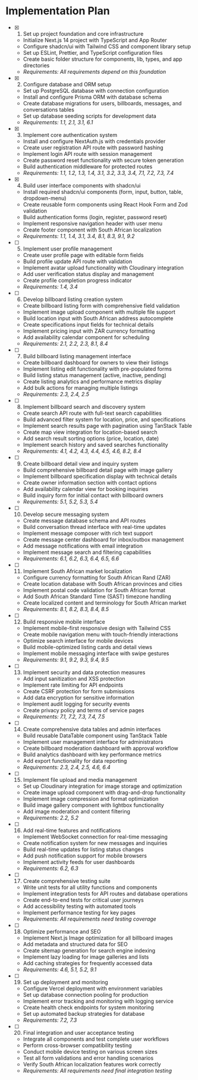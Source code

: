 # Implementation Plan

- [x] 1. Set up project foundation and core infrastructure
  - Initialize Next.js 14 project with TypeScript and App Router
  - Configure shadcn/ui with Tailwind CSS and component library setup
  - Set up ESLint, Prettier, and TypeScript configuration files
  - Create basic folder structure for components, lib, types, and app directories
  - _Requirements: All requirements depend on this foundation_

- [x] 2. Configure database and ORM setup
  - Set up PostgreSQL database with connection configuration
  - Install and configure Prisma ORM with database schema
  - Create database migrations for users, billboards, messages, and conversations tables
  - Set up database seeding scripts for development data
  - _Requirements: 1.1, 2.1, 3.1, 6.1_

- [x] 3. Implement core authentication system
  - Install and configure NextAuth.js with credentials provider
  - Create user registration API route with password hashing
  - Implement login API route with session management
  - Create password reset functionality with secure token generation
  - Build authentication middleware for protected routes
  - _Requirements: 1.1, 1.2, 1.3, 1.4, 3.1, 3.2, 3.3, 3.4, 7.1, 7.2, 7.3, 7.4_

- [x] 4. Build user interface components with shadcn/ui
  - Install required shadcn/ui components (form, input, button, table, dropdown-menu)
  - Create reusable form components using React Hook Form and Zod validation
  - Build authentication forms (login, register, password reset)
  - Implement responsive navigation header with user menu
  - Create footer component with South African localization
  - _Requirements: 1.1, 1.4, 3.1, 3.4, 8.1, 8.3, 9.1, 9.2_

- [ ] 5. Implement user profile management
  - Create user profile page with editable form fields
  - Build profile update API route with validation
  - Implement avatar upload functionality with Cloudinary integration
  - Add user verification status display and management
  - Create profile completion progress indicator
  - _Requirements: 1.4, 3.4_

- [ ] 6. Develop billboard listing creation system
  - Create billboard listing form with comprehensive field validation
  - Implement image upload component with multiple file support
  - Build location input with South African address autocomplete
  - Create specifications input fields for technical details
  - Implement pricing input with ZAR currency formatting
  - Add availability calendar component for scheduling
  - _Requirements: 2.1, 2.2, 2.3, 8.1, 8.4_

- [ ] 7. Build billboard listing management interface
  - Create billboard dashboard for owners to view their listings
  - Implement listing edit functionality with pre-populated forms
  - Build listing status management (active, inactive, pending)
  - Create listing analytics and performance metrics display
  - Add bulk actions for managing multiple listings
  - _Requirements: 2.3, 2.4, 2.5_

- [ ] 8. Implement billboard search and discovery system
  - Create search API route with full-text search capabilities
  - Build advanced filter system for location, price, and specifications
  - Implement search results page with pagination using TanStack Table
  - Create map view integration for location-based search
  - Add search result sorting options (price, location, date)
  - Implement search history and saved searches functionality
  - _Requirements: 4.1, 4.2, 4.3, 4.4, 4.5, 4.6, 8.2, 8.4_

- [ ] 9. Create billboard detail view and inquiry system
  - Build comprehensive billboard detail page with image gallery
  - Implement billboard specification display with technical details
  - Create owner information section with contact options
  - Add availability calendar view for booking inquiries
  - Build inquiry form for initial contact with billboard owners
  - _Requirements: 5.1, 5.2, 5.3, 5.4_

- [ ] 10. Develop secure messaging system
  - Create message database schema and API routes
  - Build conversation thread interface with real-time updates
  - Implement message composer with rich text support
  - Create message center dashboard for inbox/outbox management
  - Add message notifications with email integration
  - Implement message search and filtering capabilities
  - _Requirements: 6.1, 6.2, 6.3, 6.4, 6.5, 6.6_

- [ ] 11. Implement South African market localization
  - Configure currency formatting for South African Rand (ZAR)
  - Create location database with South African provinces and cities
  - Implement postal code validation for South African format
  - Add South African Standard Time (SAST) timezone handling
  - Create localized content and terminology for South African market
  - _Requirements: 8.1, 8.2, 8.3, 8.4, 8.5_

- [ ] 12. Build responsive mobile interface
  - Implement mobile-first responsive design with Tailwind CSS
  - Create mobile navigation menu with touch-friendly interactions
  - Optimize search interface for mobile devices
  - Build mobile-optimized listing cards and detail views
  - Implement mobile messaging interface with swipe gestures
  - _Requirements: 9.1, 9.2, 9.3, 9.4, 9.5_

- [ ] 13. Implement security and data protection measures
  - Add input sanitization and XSS protection
  - Implement rate limiting for API endpoints
  - Create CSRF protection for form submissions
  - Add data encryption for sensitive information
  - Implement audit logging for security events
  - Create privacy policy and terms of service pages
  - _Requirements: 7.1, 7.2, 7.3, 7.4, 7.5_

- [ ] 14. Create comprehensive data tables and admin interfaces
  - Build reusable DataTable component using TanStack Table
  - Implement user management interface for administrators
  - Create billboard moderation dashboard with approval workflow
  - Build analytics dashboard with key performance metrics
  - Add export functionality for data reporting
  - _Requirements: 2.3, 2.4, 2.5, 4.6, 6.4_

- [ ] 15. Implement file upload and media management
  - Set up Cloudinary integration for image storage and optimization
  - Create image upload component with drag-and-drop functionality
  - Implement image compression and format optimization
  - Build image gallery component with lightbox functionality
  - Add image moderation and content filtering
  - _Requirements: 2.2, 5.2_

- [ ] 16. Add real-time features and notifications
  - Implement WebSocket connection for real-time messaging
  - Create notification system for new messages and inquiries
  - Build real-time updates for listing status changes
  - Add push notification support for mobile browsers
  - Implement activity feeds for user dashboards
  - _Requirements: 6.2, 6.3_

- [ ] 17. Create comprehensive testing suite
  - Write unit tests for all utility functions and components
  - Implement integration tests for API routes and database operations
  - Create end-to-end tests for critical user journeys
  - Add accessibility testing with automated tools
  - Implement performance testing for key pages
  - _Requirements: All requirements need testing coverage_

- [ ] 18. Optimize performance and SEO
  - Implement Next.js Image optimization for all billboard images
  - Add metadata and structured data for SEO
  - Create sitemap generation for search engine indexing
  - Implement lazy loading for image galleries and lists
  - Add caching strategies for frequently accessed data
  - _Requirements: 4.6, 5.1, 5.2, 9.1_

- [ ] 19. Set up deployment and monitoring
  - Configure Vercel deployment with environment variables
  - Set up database connection pooling for production
  - Implement error tracking and monitoring with logging service
  - Create health check endpoints for system monitoring
  - Set up automated backup strategies for database
  - _Requirements: 7.2, 7.3_

- [ ] 20. Final integration and user acceptance testing
  - Integrate all components and test complete user workflows
  - Perform cross-browser compatibility testing
  - Conduct mobile device testing on various screen sizes
  - Test all form validations and error handling scenarios
  - Verify South African localization features work correctly
  - _Requirements: All requirements need final integration testing_
